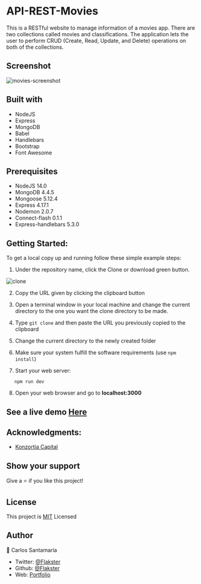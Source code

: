 # API-REST-Movies

This is a RESTful website to manage information of a movies app. There are two collections called movies and classifications. The application lets the user to perform CRUD (Create, Read, Update, and Delete) operations on both of the collections.


## Screenshot
![movies-screenshot](https://user-images.githubusercontent.com/53324035/115442361-8832c000-a1d7-11eb-95dc-a51f67038fb0.png)

## Built with

  * NodeJS
  * Express
  * MongoDB
  * Babel
  * Handlebars
  * Bootstrap
  * Font Awesome
  
## Prerequisites

  * NodeJS 14.0
  * MongoDB 4.4.5
  * Mongoose 5.12.4
  * Express 4.17.1
  * Nodemon 2.0.7
  * Connect-flash 0.1.1
  * Express-handlebars 5.3.0

## Getting Started:

To get a local copy up and running follow these simple example steps:

1. Under the repository name, click the Clone or download green button.

![clone](https://user-images.githubusercontent.com/53324035/73660989-4451aa80-4667-11ea-8a89-176f89d6548a.png)

2. Copy the URL given by clicking the clipboard button

3. Open a terminal window in your local machine and change the current directory to the one you
   want the clone directory to be made.

4. Type  ```git clone``` and then paste the URL you previously copied to the clipboard

5. Change the current directory to the newly created folder

6. Make sure your system fulfill the software requirements (use ```npm install```)

7. Start your web server:
```
   npm run dev
```
8. Open your web browser and go to **localhost:3000**


## See a live demo [Here](https://api-rest-movies.herokuapp.com/movies)

## Acknowledgments:

 * [Konzortia Capital](https://konzortia.capital/)
 
## Show your support
Give a ⭐️ if you like this project!
 
## License
This project is [MIT](https://github.com/Flakster/API-REST-Movies/blob/master/LICENSE) Licensed

## Author
👤 Carlos Santamaría

* Twitter: [@Flakster ](https://twitter.com/Flakster )
* Github: [@Flakster](https://github.com/Flakster)
* Web: [Portfolio](https://www.carlossantamaria.co)
